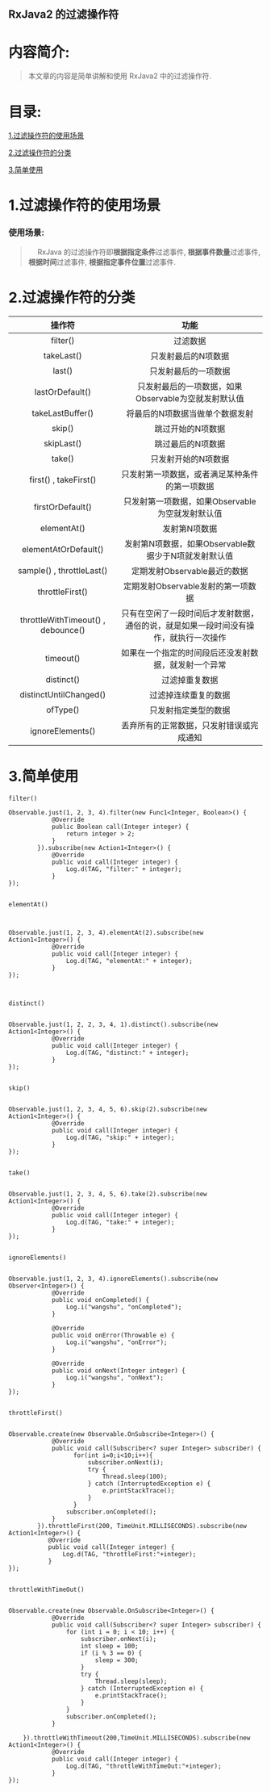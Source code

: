 RxJava2 的过滤操作符
-------------

# 内容简介:
> 本文章的内容是简单讲解和使用 RxJava2 中的过滤操作符.

# 目录:
[1.过滤操作符的使用场景](#1)

[2.过滤操作符的分类](#2)

[3.简单使用](#3)


# <span id = "1">**1.过滤操作符的使用场景**</span>

### 使用场景:

> &ensp;&ensp; RxJava 的过滤操作符即**根据指定条件**过滤事件, **根据事件数量**过滤事件, **根据时间**过滤事件, **根据指定事件位置**过滤事件.


# <span id = "2">**2.过滤操作符的分类**</span>

|操作符|功能|
|:------:|:------:|
|filter()|过滤数据|
|takeLast()|只发射最后的N项数据|
|last()|只发射最后的一项数据|
|lastOrDefault()|只发射最后的一项数据，如果Observable为空就发射默认值|
|takeLastBuffer()|将最后的N项数据当做单个数据发射|
|skip()|跳过开始的N项数据|
|skipLast()|跳过最后的N项数据|
|take()|只发射开始的N项数据|
|first() , takeFirst()|只发射第一项数据，或者满足某种条件的第一项数据|
|firstOrDefault()|只发射第一项数据，如果Observable为空就发射默认值|
|elementAt()|发射第N项数据|
|elementAtOrDefault()|发射第N项数据，如果Observable数据少于N项就发射默认值|
|sample() , throttleLast()|定期发射Observable最近的数据|
|throttleFirst()|定期发射Observable发射的第一项数据|
|throttleWithTimeout() , debounce()|只有在空闲了一段时间后才发射数据，通俗的说，就是如果一段时间没有操作，就执行一次操作|
|timeout()|如果在一个指定的时间段后还没发射数据，就发射一个异常|
|distinct()|过滤掉重复数据|
|distinctUntilChanged()|过滤掉连续重复的数据|
|ofType()|只发射指定类型的数据|
|ignoreElements()|丢弃所有的正常数据，只发射错误或完成通知|


# <span id = "3">**3.简单使用**</span>


`filter()`
```
Observable.just(1, 2, 3, 4).filter(new Func1<Integer, Boolean>() {
            @Override
            public Boolean call(Integer integer) {
                return integer > 2;
            }
        }).subscribe(new Action1<Integer>() {
            @Override
            public void call(Integer integer) {
                Log.d(TAG, "filter:" + integer);
            }
});


```



`elementAt()`
```


Observable.just(1, 2, 3, 4).elementAt(2).subscribe(new Action1<Integer>() {
            @Override
            public void call(Integer integer) {
                Log.d(TAG, "elementAt:" + integer);
            }
});



```


`distinct()`
```

Observable.just(1, 2, 2, 3, 4, 1).distinct().subscribe(new Action1<Integer>() {
            @Override
            public void call(Integer integer) {
                Log.d(TAG, "distinct:" + integer);
            }
});


```




`skip()`
```

Observable.just(1, 2, 3, 4, 5, 6).skip(2).subscribe(new Action1<Integer>() {
            @Override
            public void call(Integer integer) {
                Log.d(TAG, "skip:" + integer);
            }
});


```


`take()`
```

Observable.just(1, 2, 3, 4, 5, 6).take(2).subscribe(new Action1<Integer>() {
            @Override
            public void call(Integer integer) {
                Log.d(TAG, "take:" + integer);
            }
});


```



`ignoreElements()`
```

Observable.just(1, 2, 3, 4).ignoreElements().subscribe(new Observer<Integer>() {
            @Override
            public void onCompleted() {
                Log.i("wangshu", "onCompleted");
            }

            @Override
            public void onError(Throwable e) {
                Log.i("wangshu", "onError");
            }

            @Override
            public void onNext(Integer integer) {
                Log.i("wangshu", "onNext");
            }
});


```



`throttleFirst()`
```

Observable.create(new Observable.OnSubscribe<Integer>() {
            @Override
            public void call(Subscriber<? super Integer> subscriber) {
                  for(int i=0;i<10;i++){
                      subscriber.onNext(i);
                      try {
                          Thread.sleep(100);
                      } catch (InterruptedException e) {
                          e.printStackTrace();
                      }
                  }
                subscriber.onCompleted();
            }
        }).throttleFirst(200, TimeUnit.MILLISECONDS).subscribe(new Action1<Integer>() {
           @Override
           public void call(Integer integer) {
               Log.d(TAG, "throttleFirst:"+integer);
           }
});


```


`throttleWithTimeOut()`
```

Observable.create(new Observable.OnSubscribe<Integer>() {
            @Override
            public void call(Subscriber<? super Integer> subscriber) {
                for (int i = 0; i < 10; i++) {
                    subscriber.onNext(i);
                    int sleep = 100;
                    if (i % 3 == 0) {
                        sleep = 300;
                    }
                    try {
                        Thread.sleep(sleep);
                    } catch (InterruptedException e) {
                        e.printStackTrace();
                    }
                }
                subscriber.onCompleted();
            }

    }).throttleWithTimeout(200,TimeUnit.MILLISECONDS).subscribe(new Action1<Integer>() {
            @Override
            public void call(Integer integer) {
                Log.d(TAG, "throttleWithTimeOut:"+integer);
            }
});


```

